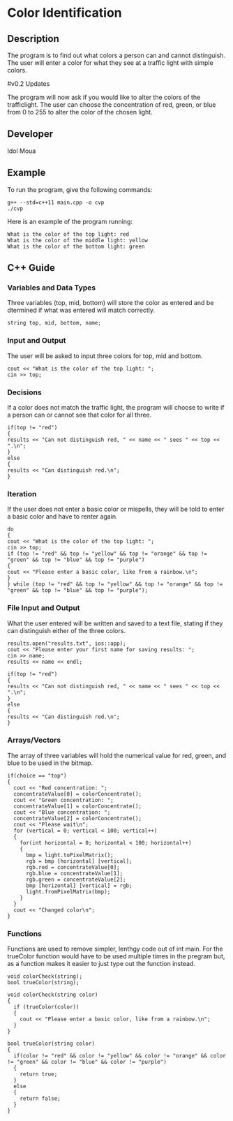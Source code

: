 # Color Identification

## Description

The program is to find out what colors a person can and cannot distinguish. The user will enter a color for what they see at a traffic light with simple colors.

#v0.2 Updates

The program will now ask if you would like to alter the colors of the trafficlight. The user can choose the concentration of red, green, or blue from 0 to 255 to alter the color of the chosen light. 

## Developer

Idol Moua

## Example

To run the program, give the following commands:

```
g++ --std=c++11 main.cpp -o cvp
./cvp
```

Here is an example of the program running:

```
What is the color of the top light: red
What is the color of the middle light: yellow
What is the color of the bottom light: green
```

## C++ Guide

### Variables and Data Types

Three variables (top, mid, bottom) will store the color as entered and be dtermined if what was entered will match correctly. 

    string top, mid, bottom, name;

### Input and Output

The user will be asked to input three colors for top, mid and bottom.

    cout << "What is the color of the top light: ";
    cin >> top;

### Decisions

If a color does not match the traffic light, the program will choose to write if a person can or cannot see that color for all three.

    if(top != "red")
    {
    results << "Can not distinguish red, " << name << " sees " << top << ".\n";
    }
    else
    {
    results << "Can distinguish red.\n";
    }

### Iteration

If the user does not enter a basic color or mispells, they will be told to enter a basic color and have to renter again. 

    do
    {
    cout << "What is the color of the top light: ";
    cin >> top;
    if (top != "red" && top != "yellow" && top != "orange" && top != "green" && top != "blue" && top != "purple")
    {
    cout << "Please enter a basic color, like from a rainbow.\n";
    }
    } while (top != "red" && top != "yellow" && top != "orange" && top != "green" && top != "blue" && top != "purple");

### File Input and Output

What the user entered will be written and saved to a text file, stating if they can distinguish either of the three colors.

    results.open("results.txt", ios::app);
    cout << "Please enter your first name for saving results: ";
    cin >> name;
    results << name << endl;

    if(top != "red")
    {
    results << "Can not distinguish red, " << name << " sees " << top << ".\n";
    }
    else
    {
    results << "Can distinguish red.\n";
    }

### Arrays/Vectors
  The array of three variables will hold the numerical value for red, green, and blue to be used in the bitmap. 

    if(choice == "top")
    {
      cout << "Red concentration: ";
      concentrateValue[0] = colorConcentrate();
      cout << "Green concentration: ";
      concentrateValue[1] = colorConcentrate();
      cout << "Blue concentration: ";
      concentrateValue[2] = colorConcentrate();
      cout << "Please wait\n";
      for (vertical = 0; vertical < 100; vertical++)
      {
        for(int horizontal = 0; horizontal < 100; horizontal++)
        {
          bmp = light.toPixelMatrix();
          rgb = bmp [horizontal] [vertical];
          rgb.red = concentrateValue[0];
          rgb.blue = concentrateValue[1];
          rgb.green = concentrateValue[2];
          bmp [horizontal] [vertical] = rgb;
          light.fromPixelMatrix(bmp);
        }
      }
      cout << "Changed color\n";
    }

### Functions
  Functions are used to remove simpler, lenthgy code out of int main. For the trueColor function would have to be used multiple times in the pregram but, as a function makes it easier to just type out the function instead.

    void colorCheck(string);
    bool trueColor(string);

    void colorCheck(string color)
    {
      if (trueColor(color))
      {
        cout << "Please enter a basic color, like from a rainbow.\n";
      }
    }

    bool trueColor(string color)
    {
      if(color != "red" && color != "yellow" && color != "orange" && color != "green" && color != "blue" && color != "purple")
      {
        return true;
      }
      else
      {
        return false;
      }
    }